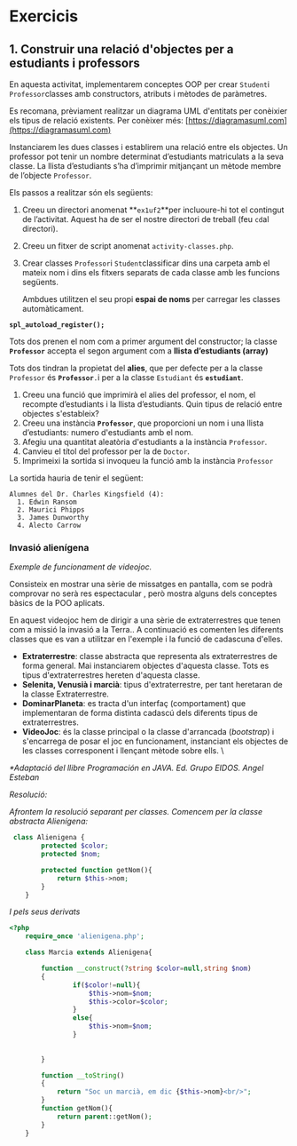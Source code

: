 # Exercicis

## 1. Construir una relació d'objectes per a estudiants i professors

En aquesta activitat, implementarem conceptes OOP per crear `Student`i `Professor`classes amb constructors, atributs i mètodes de paràmetres.&#x20;

Es recomana, prèviament realitzar un diagrama UML d'entitats per conèixier els tipus de relació existents. Per conèixer més: [https://diagramasuml.com](https://diagramasuml.com)



Instanciarem  les dues classes i establirem una relació entre els objectes. Un professor pot tenir un nombre determinat d’estudiants matriculats a la seva classe. La llista d’estudiants s’ha d’imprimir mitjançant un mètode membre de l’objecte `Professor`.

Els passos a realitzar són els següents:

1. Creeu un directori anomenat **`ex1uf2`**per incluoure-hi tot el contingut de l’activitat. Aquest ha de ser el nostre directori de treball (feu `cd`al directori).
2. Creeu un fitxer de script anomenat `activity-classes.php`.
3.  Crear classes `Professor`i `Student`classificar dins una carpeta amb el mateix nom i dins els  fitxers separats  de  cada classe amb les funcions següents.

    Ambdues utilitzen el seu propi **espai de noms** per carregar les classes automàticament.

**`spl_autoload_register();`**

Tots dos prenen el nom com a primer argument del constructor; la classe **`Professor`** accepta el segon argument com a **llista d’estudiants (array)**

Tots dos tindran la propietat del **alies**, que per defecte per a la classe `Professor` és **`Professor`**`.`i per a la  classe `Estudiant` és **`estudiant`**.

1. Creeu una funció que imprimirà el alies del professor, el nom, el recompte d’estudiants i la llista d’estudiants. Quin tipus de relació entre objectes s'estableix?
2. Creeu una instància  **`Professor`**, que proporcioni un nom i una llista d’estudiants: numero d'estudiants amb el nom.
3. Afegiu una quantitat aleatòria d'estudiants a la instància `Professor`.
4. Canvieu el títol del professor per  la de `Doctor`.
5. Imprimeixi la sortida si invoqueu la funció amb la instància  `Professor`

La sortida hauria de tenir el següent:

```
Alumnes del Dr. Charles Kingsfield (4): 
  1. Edwin Ransom 
  2. Maurici Phipps 
  3. James Dunworthy 
  4. Alecto Carrow
```

### Invasió alienígena

&#x20;_Exemple de funcionament de videojoc._

Consisteix en mostrar una sèrie de missatges en pantalla, com se podrà comprovar no serà res espectacular , però mostra alguns dels conceptes bàsics de la POO aplicats.

En aquest videojoc hem de  dirigir a una sèrie de extraterrestres que tenen com a missió la invasió  a la Terra.. A continuació es comenten les diferents  classes que es van a utilitzar en l'exemple i la  funció de cadascuna d'elles.

* **Extraterrestre**: classe abstracta que representa als extraterrestres de forma general. Mai instanciarem objectes d'aquesta classe. Tots es tipus d'extraterrestres hereten d'aquesta classe.&#x20;
* &#x20;**Selenita, Venusià i marcià**:  tipus d'extraterrestre, per tant heretaran de la classe Extraterrestre.
* &#x20;**DominarPlaneta**: es tracta d'un interfaç (comportament) que implementaran de forma distinta cadascú dels diferents tipus de extraterrestres.&#x20;
* &#x20;**VideoJoc**: és la classe principal o la classe d'arrancada (_bootstrap_) i s'encarrega de posar el joc en funcionament, instanciant els objectes de les classes corresponent i llençant mètode sobre ells. \


_\*Adaptació del llibre Programación en JAVA. Ed. Grupo EIDOS. Angel Esteban_

_Resolució:_

_Afrontem la resolució separant per classes. Comencem per la classe abstracta Alienígena:_

```php
 class Alienigena {
        protected $color;
        protected $nom;

        protected function getNom(){
            return $this->nom;
        }
    }
```

_I pels seus derivats_

```php
<?php
    require_once 'alienigena.php';

    class Marcia extends Alienigena{

        function __construct(?string $color=null,string $nom)
        {
                if($color!=null){
                    $this->nom=$nom;
                    $this->color=$color;
                }
                else{
                    $this->nom=$nom;
                }
                
                
        }

        function __toString()
        {
            return "Soc un marcià, em dic {$this->nom}<br/>";
        }
        function getNom(){
            return parent::getNom();
        }
    }
```

